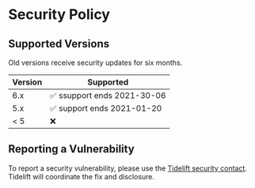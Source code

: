 # Security Policy

## Supported Versions

Old versions receive security updates for six months.

| Version | Supported                                  |
| ------- | ------------------------------------------ |
| 6.x     | :white_check_mark: ssupport ends 2021-30-06 |
| 5.x     | :white_check_mark: support ends 2021-01-20 |
| < 5     | :x:                                        |

## Reporting a Vulnerability

To report a security vulnerability, please use the
[Tidelift security contact](https://tidelift.com/security).
Tidelift will coordinate the fix and disclosure.
